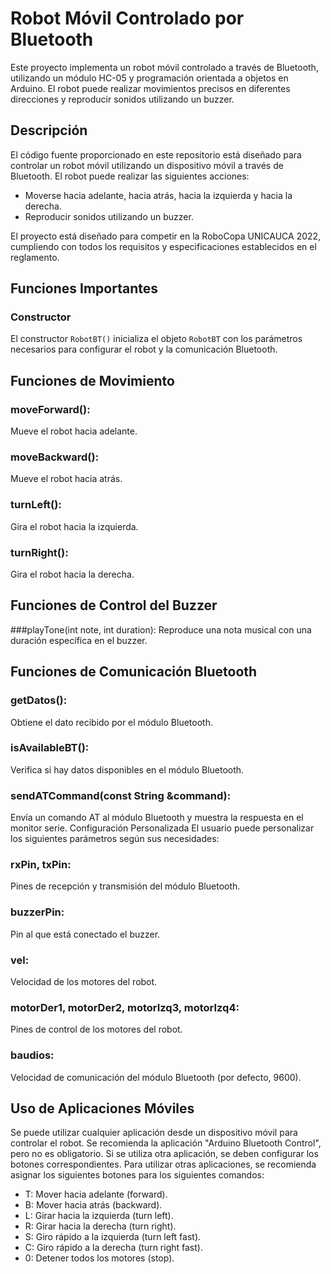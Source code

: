 # Robot Móvil Controlado por Bluetooth

Este proyecto implementa un robot móvil controlado a través de Bluetooth, utilizando un módulo HC-05 y programación orientada a objetos en Arduino. El robot puede realizar movimientos precisos en diferentes direcciones y reproducir sonidos utilizando un buzzer.

## Descripción

El código fuente proporcionado en este repositorio está diseñado para controlar un robot móvil utilizando un dispositivo móvil a través de Bluetooth. El robot puede realizar las siguientes acciones:

- Moverse hacia adelante, hacia atrás, hacia la izquierda y hacia la derecha.
- Reproducir sonidos utilizando un buzzer.

El proyecto está diseñado para competir en la RoboCopa UNICAUCA 2022, cumpliendo con todos los requisitos y especificaciones establecidos en el reglamento.

## Funciones Importantes

### Constructor

El constructor `RobotBT()` inicializa el objeto `RobotBT` con los parámetros necesarios para configurar el robot y la comunicación Bluetooth.

## Funciones de Movimiento
### moveForward(): 
Mueve el robot hacia adelante.
### moveBackward(): 
Mueve el robot hacia atrás.
### turnLeft(): 
Gira el robot hacia la izquierda.
### turnRight(): 
Gira el robot hacia la derecha.

## Funciones de Control del Buzzer
###playTone(int note, int duration): 
Reproduce una nota musical con una duración específica en el buzzer.

## Funciones de Comunicación Bluetooth
### getDatos(): 
Obtiene el dato recibido por el módulo Bluetooth.
### isAvailableBT(): 
Verifica si hay datos disponibles en el módulo Bluetooth.
### sendATCommand(const String &command): 
Envía un comando AT al módulo Bluetooth y muestra la respuesta en el monitor serie.
Configuración Personalizada
El usuario puede personalizar los siguientes parámetros según sus necesidades:

### rxPin, txPin: 
Pines de recepción y transmisión del módulo Bluetooth.
### buzzerPin: 
Pin al que está conectado el buzzer.
### vel: 
Velocidad de los motores del robot.
### motorDer1, motorDer2, motorIzq3, motorIzq4: 
Pines de control de los motores del robot.
### baudios:
 Velocidad de comunicación del módulo Bluetooth (por defecto, 9600).

## Uso de Aplicaciones Móviles
Se puede utilizar cualquier aplicación desde un dispositivo móvil para controlar el robot. Se recomienda la aplicación "Arduino Bluetooth Control", pero no es obligatorio. Si se utiliza otra aplicación, se deben configurar los botones correspondientes. Para utilizar otras aplicaciones, se recomienda asignar los siguientes botones para los siguientes comandos:

- T: 
Mover hacia adelante (forward).
- B: 
Mover hacia atrás (backward).
- L: 
Girar hacia la izquierda (turn left).
- R: 
Girar hacia la derecha (turn right).
- S: 
Giro rápido a la izquierda (turn left fast).
- C: 
Giro rápido a la derecha (turn right fast).
- 0: 
Detener todos los motores (stop).

